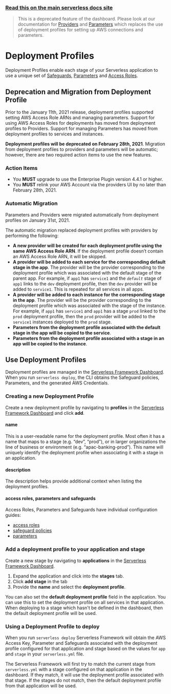 <!--
title: Serverless Dashboard - Profiles
menuText: Profiles
menuOrder: 7
layout: Doc
-->

<!-- DOCS-SITE-LINK:START automatically generated  -->

### [Read this on the main serverless docs site](https://www.serverless.com/framework/docs/guides/profiles/)

<!-- DOCS-SITE-LINK:END -->

> This is a deprecated feature of the dashboard. Please look at our documentation for [Providers](https://www.serverless.com/framework/docs/guides/providers/) and
> [Parameters](https://www.serverless.com/framework/docs/guides/parameters/) which replaces the use of deployment profiles for setting up AWS connections and parameters.

# Deployment Profiles

Deployment Profiles enable each stage of your Serverless application to use a unique set of [Safeguards](./safeguards.md), [Parameters](./parameters.md) and [Access Roles](./access-roles.md).

## Deprecation and Migration from Deployment Profile

Prior to the January 11th, 2021 release, deployment profiles supported setting AWS Access Role ARNs and managing parameters. Support for using AWS Access Roles for deployments has moved from deployment profiles to Providers. Support for managing Parameters has moved from deployment profiles to services and instances.

**Deployment profiles will be deprecated on February 28th, 2021**. Migration from deployment profiles to providers and parameters will be automatic; however, there are two required action items to use the new features.

### Action Items

- You **MUST** upgrade to use the Enterprise Plugin version 4.4.1 or higher.
- You **MUST** relink your AWS Account via the providers UI by no later than February 28th, 2021.

### Automatic Migration

Parameters and Providers were migrated automatically from deployment profiles on January 31st, 2021.

The automatic migration replaced deployment profiles with providers by performing the following:

- **A new provider will be created for each deployment profile using the same AWS Access Role ARN**. If the deployment profile doesn’t contain an AWS Access Role ARN, it will be skipped.
- **A provider will be added to each service for the corresponding default stage in the app**. The provider will be the provider corresponding to the deployment profile which was associated with the default stage of the parent app. For example, if `app1` has `service1` and the _`default`_ stage of `app1` links to the `dev` deployment profile, then the `dev` provider will be added to `service1`. This is repeated for all services in all apps.
- **A provider will be added to each instance for the corresponding stage in the app**. The provider will be the provider corresponding to the deployment profile which was associated with the stage of the instance. For example, if `app1` has `service1` and `app1` has a stage `prod` linked to the `prod` deployment profile, then the `prod` provider will be added to the `service1` instances deployed to the `prod` stage.
- **Parameters from the deployment profile associated with the default stage in the app will be copied to the service**.
- **Parameters from the deployment profile associated with a stage in an app will be copied to the instance**.

## Use Deployment Profiles

Deployment profiles are managed in the [Serverless Framework Dashboard](https://app.serverless.com). When you run `serverless deploy`, the CLI obtains the Safeguard policies, Parameters, and the generated AWS Credentials.

### Creating a new Deployment Profile

Create a new deployment profile by navigating to **profiles** in the [Serverless Framework Dashboard](https://app.serverless.com) and click **add**.

#### name

This is a user-readable name for the deployment profile. Most often it has a name that maps to a stage (e.g. “dev”, “prod”), or in larger organizations the line of business or environment (e.g. “apac-banking-prod”). This name will uniquely identify the deployment profile when associating it with a stage in an application.

#### description

The description helps provide additional context when listing the deployment profiles.

#### access roles, parameters and safeguards

Access Roles, Parameters and Safeguards have individual configuration guides:

- [access roles](./access-roles.md#link-your-aws-account)
- [safeguard policies](./safeguards.md#configuring-policies)
- [parameters](./parameters.md)

### Add a deployment profile to your application and stage

Create a new stage by navigating to **applications** in the [Serverless Framework Dashboard](https://app.serverless.com).

1. Expand the application and click into the **stages** tab.
2. Click **add stage** in the tab
3. Provide the **name** and select the **deployment profile**.

You can also set the **default deployment profile** field in the application. You can use this to set the deployment profile on all services in that application. When deploying to a stage which hasn't be defined in the dashboard, then the default deployment profile will be used.

### Using a Deployment Profile to deploy

When you run `serverless deploy` Serverless Framework will obtain the AWS Access Key, Parameter and Safeguards associated with the deployment profile configured for that application and stage based on the values for `app` and `stage` in your `serverless.yml` file.

The Serverless Framework will first try to match the current stage from `serverless.yml` with a stage configured on that application in the dashboard. If they match, it will use the deployment profile associated with that stage. If the stages do not match, then the default deployment profile from that application will be used.
